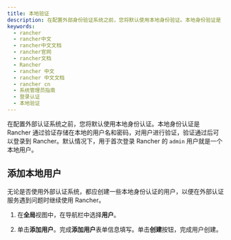 ```yaml
---
title: 本地验证
description: 在配置外部身份验证系统之前，您将默认使用本地身份验证。本地身份验证是 Rancher 通过验证存储在本地的用户名和密码，对用户进行验证，验证通过后可以登录到 Rancher。默认情况下，用于首次登录 Rancher 的 `admin` 用户就是一个本地用户。无论是否使用外部身份验证，都应创建一些本地身份验证用户，以便在外部身份验证服务遇到问题时继续使用 Rancher。
keywords:
  - rancher
  - rancher中文
  - rancher中文文档
  - rancher官网
  - rancher文档
  - Rancher
  - rancher 中文
  - rancher 中文文档
  - rancher cn
  - 系统管理员指南
  - 登录认证
  - 本地验证
---
```


在配置外部认证系统之前，您将默认使用本地身份认证。本地身份认证是 Rancher 通过验证存储在本地的用户名和密码，对用户进行验证，验证通过后可以登录到 Rancher。默认情况下，用于首次登录 Rancher 的 `admin` 用户就是一个本地用户。

## 添加本地用户

无论是否使用外部认证系统，都应创建一些本地身份认证的用户，以便在外部认证服务遇到问题时继续使用 Rancher。

1. 在**全局**视图中，在导航栏中选择**用户**。

2. 单击**添加用户**。完成**添加用户**表单信息填写。单击**创建**按钮，完成用户创建。
